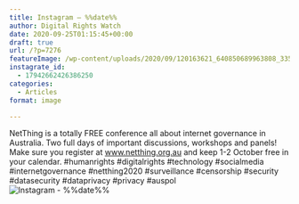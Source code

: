 ```yaml
---
title: Instagram – %%date%%
author: Digital Rights Watch
date: 2020-09-25T01:15:45+00:00
draft: true
url: /?p=7276
featureImage: /wp-content/uploads/2020/09/120163621_640850689963808_3358048382914641786_n.jpg
instagrate_id:
  - 17942662426386250
categories:
  - Articles
format: image

---
```

NetThing is a totally FREE conference all about internet governance in Australia. Two full days of important discussions, workshops and panels! Make sure you register at www.netthing.org.au and keep 1-2 October free in your calendar. #humanrights #digitalrights #technology #socialmedia #internetgovernance #netthing2020 #surveillance #censorship #security #datasecurity #dataprivacy #privacy #auspol  
<img decoding="async" src="/wp-content/uploads/2020/09/120163621_640850689963808_3358048382914641786_n.jpg" alt="Instagram - %%date%%" />